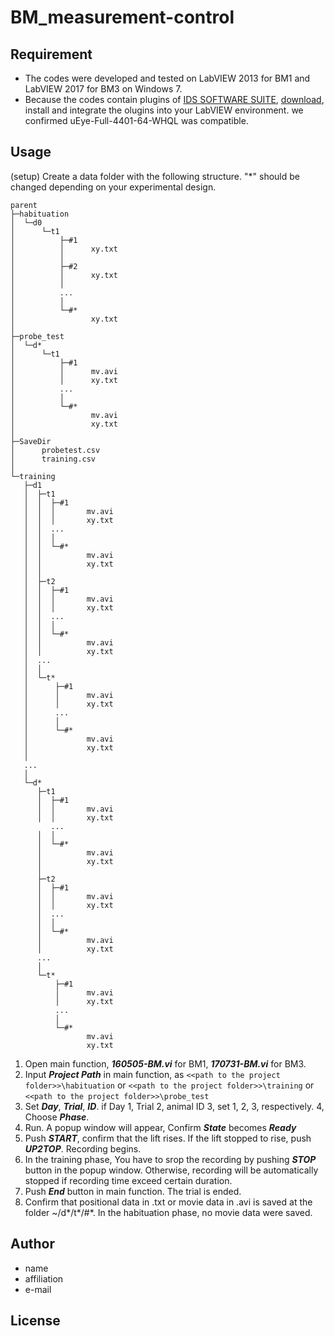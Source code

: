 # BM_measurement-control

## Requirement
* The codes were developed and tested on LabVIEW 2013 for BM1 and LabVIEW 2017 for BM3 on Windows 7.
* Because the codes contain plugins of [IDS SOFTWARE SUITE](https://jp.ids-imaging.com/ids-software-suite.html), [download](https://en.ids-imaging.com/download-details/AB00430.html), install and integrate the olugins into your LabVIEW environment. we confirmed uEye-Full-4401-64-WHQL was compatible.


## Usage
(setup) Create a data folder with the following structure. "*" should be changed depending on your experimental design.

```
parent
├─habituation
│  └─d0
│      └─t1
│          ├─#1
│          │      xy.txt
│          │
│          ├─#2
│          │      xy.txt
│          │
│          ...
│          │
│          └─#*
│                 xy.txt
│
├─probe_test
│  └─d*
│      └─t1
│          ├─#1
│          │      mv.avi
│          │      xy.txt
│          ...
│          │
│          └─#*
│                 mv.avi
│                 xy.txt
│
├─SaveDir
│      probetest.csv
│      training.csv
│
└─training
   ├─d1
   │  ├─t1
   │  │  ├─#1
   │  │  │       mv.avi
   │  │  │       xy.txt
   │  │  ...
   │  │  │
   │  │  └─#*
   │  │          mv.avi
   │  │          xy.txt
   │  │
   │  ├─t2
   │  │  ├─#1
   │  │  │       mv.avi
   │  │  │       xy.txt
   │  │  ...
   │  │  │
   │  │  └─#*
   │  │          mv.avi
   │  │          xy.txt
   │  ...
   │  │
   │  └─t*
   │      ├─#1
   │      │      mv.avi
   │      │      xy.txt
   │      ...
   │      │
   │      └─#*
   │             mv.avi
   │             xy.txt
   │
   ...
   │
   └─d*
      ├─t1
      │  ├─#1
      │  │       mv.avi
      │  │       xy.txt
         ...
      │  │
      │  └─#*
      │          mv.avi
      │          xy.txt
      │
      ├─t2
      │  ├─#1
      │  │       mv.avi
      │  │       xy.txt
      │  ...
      │  │
      │  └─#*
      │          mv.avi
      │          xy.txt
      ...
      │
      └─t*
          ├─#1
          │      mv.avi
          │      xy.txt
          ...
          │
          └─#*
                 mv.avi
                 xy.txt
```

1. Open main function, ***160505-BM.vi*** for BM1, ***170731-BM.vi*** for BM3.
2. Input ***Project Path*** in main function, as ```<<path to the project folder>>\habituation``` or ```<<path to the project folder>>\training``` or ```<<path to the project folder>>\probe_test```
3. Set ***Day***, ***Trial***, ***ID***. if Day 1, Trial 2, animal ID 3, set 1, 2, 3, respectively.
4, Choose ***Phase***.
5. Run. A popup window will appear, Confirm ***State*** becomes ***Ready***
6. Push ***START***, confirm that the lift rises. If the lift stopped to rise, push ***UP2TOP***. Recording begins.
7. In the training phase, You have to srop the recording by pushing ***STOP*** button in the popup window. Otherwise, recording will be automatically stopped if recording time exceed certain duration.
8. Push ***End*** button in main function. The trial is ended. 
9. Confirm that positional data in .txt or movie data in .avi is saved at the folder ~/d*/t*/#*. In the habituation phase, no movie data were saved.

 
## Author

* name
* affiliation
* e-mail
 
## License

